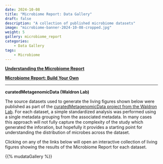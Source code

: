 ```yaml
---
date: 2024-10-08
title: "Microbiome Report: Data Gallery"
draft: false
description: "A collection of published microbiome datasets"
image: "microbiome-banner-2024-10-08-cropped.jpg"
weight: 5
gallery: microbiome_report
categories:
    - Data Gallery
tags:
    - Microbiome
---
```


[**Understanding the Microbiome Report**](/post/microbiome-report-intro)

[**Microbiome Report: Build Your Own**](https://mudata-explorer.streamlit.app/load_microbiome)

---

**curatedMetagenomicData (Waldron Lab)**

The source datasets used to generate the living figures
shown below were published as part of the
[curatedMetagenomicData project from the Waldron Lab](https://waldronlab.io/curatedMetagenomicData/).
For each dataset, a simple standardized analysis was performed
using a single metadata grouping from the associated metadata.
In many cases this approach will not fully capture the complexity
of the study which generated the inforation, but hopefully it
provides a starting point for understanding the distribution
of microbes across the dataset.

Clicking on any of the links below will open an interactive
collection of living figures showing the results of the
Microbiome Report for each dataset.

{{% mudataGallery %}}

